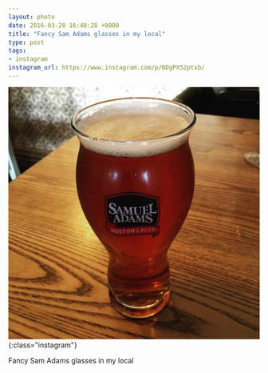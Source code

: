 ```yaml
---
layout: photo
date: 2016-03-28 16:40:28 +0000
title: "Fancy Sam Adams glasses in my local"
type: post
tags:
- instagram
instagram_url: https://www.instagram.com/p/BDgPX52ptxb/
---
```


![Instagram - BDgPX52ptxb](/img/BDgPX52ptxb.jpg){:class="instagram"}

Fancy Sam Adams glasses in my local
